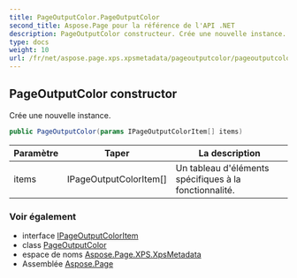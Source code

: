 ```yaml
---
title: PageOutputColor.PageOutputColor
second_title: Aspose.Page pour la référence de l'API .NET
description: PageOutputColor constructeur. Crée une nouvelle instance.
type: docs
weight: 10
url: /fr/net/aspose.page.xps.xpsmetadata/pageoutputcolor/pageoutputcolor/
---
```

## PageOutputColor constructor

Crée une nouvelle instance.

```csharp
public PageOutputColor(params IPageOutputColorItem[] items)
```

| Paramètre | Taper | La description |
| --- | --- | --- |
| items | IPageOutputColorItem[] | Un tableau d'éléments spécifiques à la fonctionnalité. |

### Voir également

* interface [IPageOutputColorItem](../../pageoutputcolor.ipageoutputcoloritem/)
* class [PageOutputColor](../)
* espace de noms [Aspose.Page.XPS.XpsMetadata](../../pageoutputcolor/)
* Assemblée [Aspose.Page](../../../)


